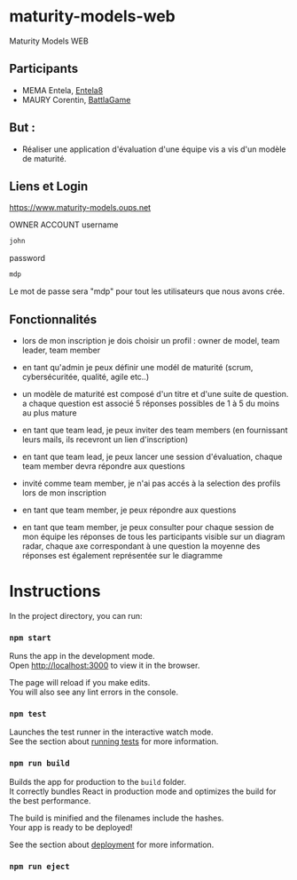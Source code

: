 # maturity-models-web
Maturity Models WEB

## Participants
* MEMA Entela, [Entela8](https://github.com/Entela8)
* MAURY Corentin, [BattlaGame](https://github.com/BattlaGame)

  
## But :

* Réaliser une application d'évaluation d'une équipe vis a vis d'un modèle de maturité.
  
## Liens et Login
https://www.maturity-models.oups.net

OWNER ACCOUNT
username
```sh
john
```

password
```sh
mdp
```
Le mot de passe sera "mdp" pour tout les utilisateurs que nous avons crée.


## Fonctionnalités

* lors de mon inscription je dois choisir un profil : owner de model, team leader, team member
* en tant qu'admin je peux définir une modél de maturité (scrum, cybersécuritée, qualité, agile etc..)
* un modèle de maturité est composé d'un titre et d'une suite de question. a chaque question est associé 5 réponses possibles de 1 à 5 du moins au plus mature

* en tant que team lead, je peux inviter des team members (en fournissant leurs mails, ils recevront un lien d'inscription)
* en tant que team lead, je peux lancer une session d'évaluation, chaque team member devra répondre aux questions

* invité comme team member, je n'ai pas accés à la selection des profils lors de mon inscription
* en tant que team member, je peux répondre aux questions
* en tant que team member, je peux consulter pour chaque session de mon équipe les réponses de tous les participants visible sur un diagram radar, chaque axe correspondant à une question la moyenne des réponses est également représentée sur le diagramme


# Instructions
In the project directory, you can run:

### `npm start`

Runs the app in the development mode.\
Open [http://localhost:3000](http://localhost:3000) to view it in the browser.

The page will reload if you make edits.\
You will also see any lint errors in the console.

### `npm test`

Launches the test runner in the interactive watch mode.\
See the section about [running tests](https://facebook.github.io/create-react-app/docs/running-tests) for more information.

### `npm run build`

Builds the app for production to the `build` folder.\
It correctly bundles React in production mode and optimizes the build for the best performance.

The build is minified and the filenames include the hashes.\
Your app is ready to be deployed!

See the section about [deployment](https://facebook.github.io/create-react-app/docs/deployment) for more information.

### `npm run eject`
